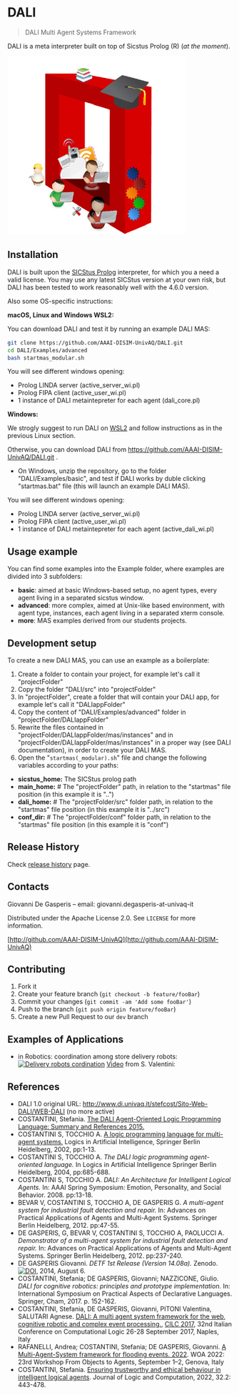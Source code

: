 # DALI

> DALI Multi Agent Systems Framework

DALI is a meta interpreter built on top of Sicstus Prolog (R) (_at the moment_).

![DALI Logo](DALI_logo.png)

## Installation

DALI is built upon the [SICStus Prolog](https://sicstus.sics.se/download4.html) interpreter,
for which you a need a valid license. 
You may use any latest SICStus version at your own risk, but DALI has been tested 
to work reasonably well with the 4.6.0 version.

Also some OS-specific instructions:

**macOS, Linux and Windows WSL2:**

You can download DALI and test it by running an example DALI MAS:

```sh
git clone https://github.com/AAAI-DISIM-UnivAQ/DALI.git
cd DALI/Examples/advanced
bash startmas_modular.sh
```

You will see different windows opening:

* Prolog LINDA server (active_server_wi.pl)
* Prolog FIPA client (active_user_wi.pl)
* 1 instance of DALI metaintepreter for each agent (dali_core.pl)

**Windows:**

We strogly suggest to run DALI on [WSL2](https://en.wikipedia.org/wiki/Windows_Subsystem_for_Linux) and follow instructions as in the previous Linux section.

Otherwise, you can download DALI from https://github.com/AAAI-DISIM-UnivAQ/DALI.git .

* On Windows, unzip the repository, go to the folder "DALI/Examples/basic", and test if DALI works by duble clicking "startmas.bat" file (this will launch an example DALI MAS). 

You will see different windows opening:

* Prolog LINDA server (active_server_wi.pl)
* Prolog FIPA client (active_user_wi.pl) 
* 1 instance of DALI metaintepreter for each agent (active_dali_wi.pl)

## Usage example

You can find some examples into the Example folder, where examples are divided into 3 subfolders:

* __basic__: aimed at basic Windows-based setup, no agent types, every agent living in a separated sicstus window.
* __advanced__: more complex, aimed at Unix-like based environment, with agent type, instances, each agent living in a separated xterm console.
* __more__: MAS examples derived from our students projects.

## Development setup

To create a new DALI MAS, you can use an example as a boilerplate:

1. Create a folder to contain your project, for example let's call it "projectFolder"
2. Copy the folder "DALI/src" into "projectFolder"
3. In "projectFolder", create a folder that will contain your DALI app, for example let's call it "DALIappFolder"
4. Copy the content of "DALI/Examples/advanced" folder in "projectFolder/DALIappFolder"
5. Rewrite the files contained in "projectFolder/DALIappFolder/mas/instances" and in "projectFolder/DALIappFolder/mas/instances" in a proper way (see DALI documentation), in order to create your DALI MAS.
6. Open the "```startmas(_modular).sh```" file and change the following variables according to your paths:

* **sicstus_home:** The SICStus prolog path
* **main_home:**  # The "projectFolder" path, in relation to the "startmas" file position (in this example it is "..")
* **dali_home:**  # The "projectFolder/src" folder path, in relation to the "startmas" file position (in this example it is "../src")
* **conf_dir:**  # The "projectFolder/conf" folder path, in relation to the "startmas" file position (in this example it is "conf")

## Release History

Check [release history](http://github.com/AAAI-DISIM-UnivAQ/DALI/releases) page.

## Contacts

Giovanni De Gasperis – email: giovanni.degasperis-at-univaq-it

Distributed under the Apache License 2.0. See ``LICENSE`` for more information.

[http://github.com/AAAI-DISIM-UnivAQ](http://github.com/AAAI-DISIM-UnivAQ)

## Contributing

1. Fork it
2. Create your feature branch (`git checkout -b feature/fooBar`)
3. Commit your changes (`git commit -am 'Add some fooBar'`)
4. Push to the branch (`git push origin feature/fooBar`)
5. Create a new Pull Request to our ```dev``` branch

## Examples of Applications

* in Robotics: coordination among store delivery robots: 
   [![Delivery robots cordination](https://img.youtube.com/vi/1dfWthhUovk/0.jpg)](https://www.youtube.com/watch?v=1dfWthhUovk)
[Video](https://youtu.be/1dfWthhUovk) from S. Valentini:

## References

* DALI 1.0 original URL: http://www.di.univaq.it/stefcost/Sito-Web-DALI/WEB-DALI (no more active)
* COSTANTINI, Stefania. [The DALI Agent-Oriented Logic Programming Language: Summary and References 2015.](https://people.disim.univaq.it/stefcost/pubbls/Dali_References.pdf)
* COSTANTINI S, TOCCHIO A. [A logic programming language for multi-agent systems.](docs/DALI_Language_description.pdf) Logics in Artificial Intelligence, Springer Berlin Heidelberg, 2002, pp:1-13.
* COSTANTINI S, TOCCHIO A. *The DALI logic programming agent-oriented language.* In Logics in Artificial Intelligence Springer Berlin Heidelberg, 2004, pp:685-688.
* COSTANTINI S, TOCCHIO A. *DALI: An Architecture for Intelligent Logical Agents.* In: AAAI Spring Symposium: Emotion, Personality, and Social Behavior. 2008. pp:13-18.
* BEVAR V, COSTANTINI S, TOCCHIO A, DE GASPERIS G. *A multi-agent system for industrial fault detection and repair.* In: Advances on Practical Applications of Agents and Multi-Agent Systems. Springer Berlin Heidelberg, 2012. pp:47-55.
* DE GASPERIS, G, BEVAR V, COSTANTINI S, TOCCHIO A, PAOLUCCI A. *Demonstrator of a multi-agent system for industrial fault detection and repair.* In: Advances on Practical Applications of Agents and Multi-Agent Systems. Springer Berlin Heidelberg, 2012. pp:237-240.
* DE GASPERIS Giovanni. *DETF 1st Release (Version 14.08a).* Zenodo. [![DOI](https://zenodo.org/badge/DOI/10.5281/zenodo.1044488.svg)](https://doi.org/10.5281/zenodo.1044488), 2014, August 6. 
* COSTANTINI, Stefania; DE GASPERIS, Giovanni; NAZZICONE, Giulio. *DALI for cognitive robotics: principles and prototype implementation.* In: International Symposium on Practical Aspects of Declarative Languages. Springer, Cham, 2017. p. 152-162.
* COSTANTINI, Stefania, DE GASPERIS, Giovanni, PITONI Valentina, SALUTARI Agnese. [DALI: A multi agent system framework for the web, cognitive robotic and complex event processing.](http://ceur-ws.org/Vol-1949/CILCpaper05.pdf), [CILC 2017](http://cilc2017.unina.it), 32nd Italian Conference on Computational Logic
26-28 September 2017, Naples, Italy
* RAFANELLI, Andrea; COSTANTINI, Stefania; DE GASPERIS, Giovanni. [A Multi-Agent-System framework for flooding events. 2022](https://ceur-ws.org/Vol-3261/paper11.pdf). WOA 2022: 23rd Workshop From Objects to Agents, September 1–2, Genova, Italy
* COSTANTINI, Stefania. [Ensuring trustworthy and ethical behaviour in intelligent logical agents](https://academic.oup.com/logcom/article/32/2/443/6513773). Journal of Logic and Computation, 2022, 32.2: 443-478.
